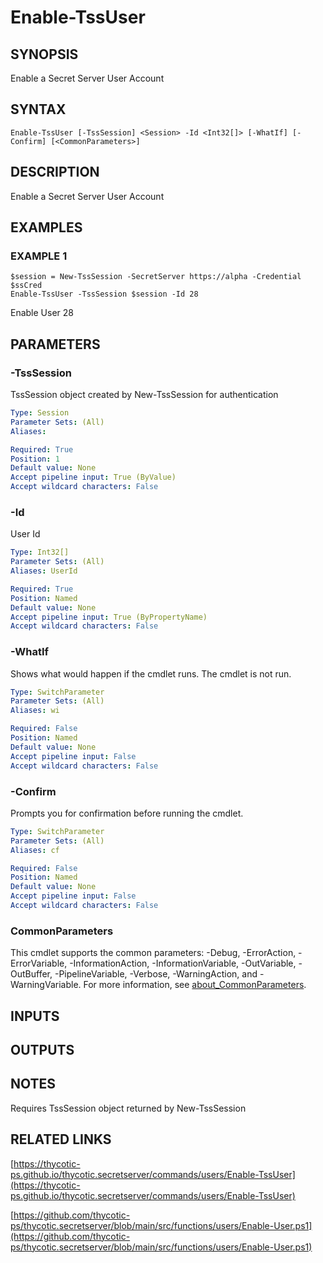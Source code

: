 # Enable-TssUser

## SYNOPSIS
Enable a Secret Server User Account

## SYNTAX

```
Enable-TssUser [-TssSession] <Session> -Id <Int32[]> [-WhatIf] [-Confirm] [<CommonParameters>]
```

## DESCRIPTION
Enable a Secret Server User Account

## EXAMPLES

### EXAMPLE 1
```
$session = New-TssSession -SecretServer https://alpha -Credential $ssCred
Enable-TssUser -TssSession $session -Id 28
```

Enable User 28

## PARAMETERS

### -TssSession
TssSession object created by New-TssSession for authentication

```yaml
Type: Session
Parameter Sets: (All)
Aliases:

Required: True
Position: 1
Default value: None
Accept pipeline input: True (ByValue)
Accept wildcard characters: False
```

### -Id
User Id

```yaml
Type: Int32[]
Parameter Sets: (All)
Aliases: UserId

Required: True
Position: Named
Default value: None
Accept pipeline input: True (ByPropertyName)
Accept wildcard characters: False
```

### -WhatIf
Shows what would happen if the cmdlet runs.
The cmdlet is not run.

```yaml
Type: SwitchParameter
Parameter Sets: (All)
Aliases: wi

Required: False
Position: Named
Default value: None
Accept pipeline input: False
Accept wildcard characters: False
```

### -Confirm
Prompts you for confirmation before running the cmdlet.

```yaml
Type: SwitchParameter
Parameter Sets: (All)
Aliases: cf

Required: False
Position: Named
Default value: None
Accept pipeline input: False
Accept wildcard characters: False
```

### CommonParameters
This cmdlet supports the common parameters: -Debug, -ErrorAction, -ErrorVariable, -InformationAction, -InformationVariable, -OutVariable, -OutBuffer, -PipelineVariable, -Verbose, -WarningAction, and -WarningVariable. For more information, see [about_CommonParameters](http://go.microsoft.com/fwlink/?LinkID=113216).

## INPUTS

## OUTPUTS

## NOTES
Requires TssSession object returned by New-TssSession

## RELATED LINKS

[https://thycotic-ps.github.io/thycotic.secretserver/commands/users/Enable-TssUser](https://thycotic-ps.github.io/thycotic.secretserver/commands/users/Enable-TssUser)

[https://github.com/thycotic-ps/thycotic.secretserver/blob/main/src/functions/users/Enable-User.ps1](https://github.com/thycotic-ps/thycotic.secretserver/blob/main/src/functions/users/Enable-User.ps1)

